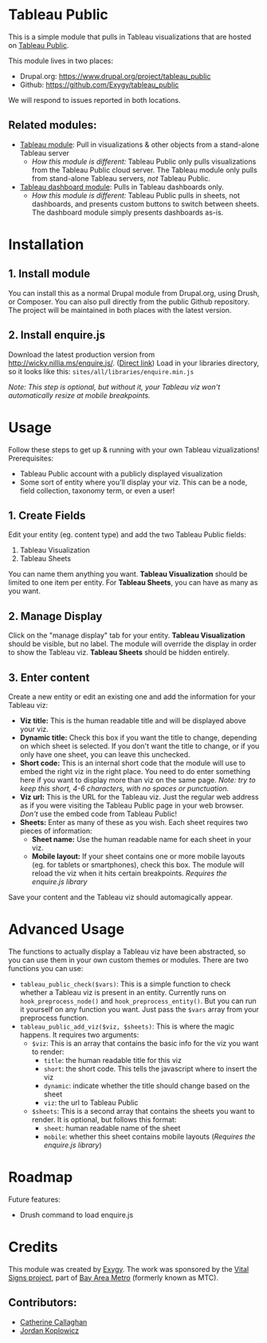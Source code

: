 # Tableau Public

This is a simple module that pulls in Tableau visualizations that are hosted on [Tableau Public](https://public.tableau.com/en-us/s/).

This module lives in two places:

- Drupal.org: https://www.drupal.org/project/tableau_public
- Github: https://github.com/Exygy/tableau_public

We will respond to issues reported in both locations.

## Related modules:

- [Tableau module](https://www.drupal.org/project/tableau): Pull in visualizations & other objects from a stand-alone Tableau server
  - *How this module is different:* Tableau Public only pulls visualizations from the Tableau Public cloud server.  The Tableau module only pulls from stand-alone Tableau servers, *not* Tableau Public.
- [Tableau dashboard module](https://www.drupal.org/project/tableau_dashboard): Pulls in Tableau dashboards only.
  - *How this module is different:* Tableau Public pulls in sheets, not dashboards, and presents custom buttons to switch between sheets.  The dashboard module simply presents dashboards as-is. 
  
# Installation

## 1. Install module

You can install this as a normal Drupal module from Drupal.org, using Drush, or Composer.  You can also pull directly from the public Github repository.  The project will be maintained in both places with the latest version.

## 2. Install enquire.js

Download the latest production version from http://wicky.nillia.ms/enquire.js/.  ([Direct link](https://github.com/WickyNilliams/enquire.js/raw/master/dist/enquire.min.js))  Load in your libraries directory, so it looks like this: `sites/all/libraries/enquire.min.js`

*Note: This step is optional, but without it, your Tableau viz won't automatically resize at mobile breakpoints.*

# Usage

Follow these steps to get up & running with your own Tableau vizualizations!  Prerequisites:
- Tableau Public account with a publicly displayed visualization
- Some sort of entity where you'll display your viz.  This can be a node, field collection, taxonomy term, or even a user!

## 1. Create Fields

Edit your entity (eg. content type) and add the two Tableau Public fields:
1. Tableau Visualization
2. Tableau Sheets

You can name them anything you want.  **Tableau Visualization** should be limited to one item per entity.  For **Tableau Sheets**, you can have as many as you want.

## 2. Manage Display

Click on the "manage display" tab for your entity.  **Tableau Visualization** should be visible, but no label.  The module will override the display in order to show the Tableau viz.  **Tableau Sheets** should be hidden entirely.

## 3. Enter content

Create a new entity or edit an existing one and add the information for your Tableau viz:
- **Viz title:** This is the human readable title and will be displayed above your viz.
- **Dynamic title:** Check this box if you want the title to change, depending on which sheet is selected.  If you don't want the title to change, or if you only have one sheet, you can leave this unchecked.
- **Short code:** This is an internal short code that the module will use to embed the right viz in the right place.  You need to do enter something here if you want to display more than viz on the same page.  *Note: try to keep this short, 4-6 characters, with no spaces or punctuation.*
- **Viz url:** This is the URL for the Tableau viz.  Just the regular web address as if you were visiting the Tableau Public page in your web browser.  *Don't* use the embed code from Tableau Public!
- **Sheets:** Enter as many of these as you wish.  Each sheet requires two pieces of information:
  - **Sheet name:** Use the human readable name for each sheet in your viz.
  - **Mobile layout:** If your sheet contains one or more mobile layouts (eg. for tablets or smartphones), check this box.  The module will reload the viz when it hits certain breakpoints.  *Requires the enquire.js library*  
  
Save your content and the Tableau viz should automagically appear.

# Advanced Usage

The functions to actually display a Tableau viz have been abstracted, so you can use them in your own custom themes or modules.  There are two functions you can use:
- `tableau_public_check($vars)`: This is a simple function to check whether a Tableau viz is present in an entity.  Currently runs on `hook_preprocess_node()` and `hook_preprocess_entity()`.  But you can run it yourself on any function you want.  Just pass the `$vars` array from your preprocess function.
- `tableau_public_add_viz($viz, $sheets)`: This is where the magic happens.  It requires two arguments:
  - `$viz`: This is an array that contains the basic info for the viz you want to render:
    - `title`: the human readable title for this viz
    - `short`: the short code.  This tells the javascript where to insert the viz
    - `dynamic`: indicate whether the title should change based on the sheet
    - `viz`: the url to Tableau Public
  - `$sheets`: This is a second array that contains the sheets you want to render.  It is optional, but follows this format:
    - `sheet`: human readable name of the sheet
    - `mobile`: whether this sheet contains mobile layouts (*Requires the enquire.js library*)

  
# Roadmap

Future features:
- Drush command to load enquire.js

# Credits

This module was created by [Exygy](exygy.com).  The work was sponsored by the [Vital Signs project](http://www.vitalsigns.mtc.ca.gov/), part of [Bay Area Metro](https://mtc.ca.gov/) (formerly known as MTC).

## Contributors:

- [Catherine Callaghan](https://github.com/callaghanc)
- [Jordan Koplowicz](https://github.com/koppieesq)